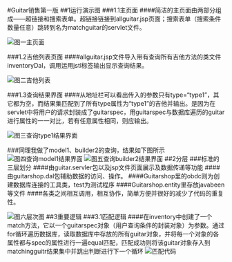 

#Guitar销售第一版
##1运行演示图
###1.1主页面
####简洁的主页面由两部分组成——超链接和搜索表单。超链接链接到allguitar.jsp页面；搜索表单（搜索条件数量任意）跳转到名为matchguitar的servlet文件。

![图一主页面](http://r.photo.store.qq.com/psb?/V140v9zx2DMuhD/uHwLYE*CCQnBPE4Il48QbNn6I17u9EODBhRBkhzNEWw!/r/dHABAAAAAAAA)

###1.2吉他列表页面
####allguitar.jsp文件导入带有查询所有吉他方法的类文件inventoryDal，调用运用jstl标签输出显示查询结果。

![图二吉他列表](http://r.photo.store.qq.com/psb?/V140v9zx2DMuhD/wb7DqNNfBfnfUsTUSDqU7ymyXFfaCZhQWruv6thRVCo!/r/dOQAAAAAAAAA)

###1.3查询结果界面
####从地址栏可以看出传入的参数只有type=“type1”，其它都为空，而结果集匹配到了所有type属性为“type1”的吉他并输出。是因为在servlet中将用户的请求封装成了guitarspec，用guitarspec与数据库遍历的guitar进行属性的一一对比，若有任意属性相同，则应输出。

![图三查询type1结果界面](http://r.photo.store.qq.com/psb?/V140v9zx2DMuhD/bBDPQsqniLJp8zm0dRHVND*nIrLrskXY534LRKbPJFw!/r/dI0BAAAAAAAA)

###同理我做了model1、builder2的查询，结果如下图所示
![图四查询model1结果界面](http://r.photo.store.qq.com/psb?/V140v9zx2DMuhD/uhvUx9Nb5fM4klcOI3dms.f648P733kgkkpalGkR6i0!/r/dH4BAAAAAAAA)
![图五查询builder2结果界面](http://r.photo.store.qq.com/psb?/V140v9zx2DMuhD/upZq6Xs.EB4c1OdFHvJunhMj0HdKxif1O.k6FYrz2hg!/r/dAwBAAAAAAAA)
##2分层
###标准的三层划分
####由guitar.servler包以及jsp文件页面展示及数据传递等功能
####由guitarshop.dal包辅助数据的访问、操作。
####Guitarshop里的obdc则为创建数据库连接的工具类，test为测试程序
####Guitarshop.entity里存放javabeen等文件
####各类之间相互调用，相互协作，简单方便并很好的减少了代码的重复性。

![图六层次图](http://r.photo.store.qq.com/psb?/V140v9zx2DMuhD/Bm2oXJ2zYWlrkPoRMZFjSa62l3N0w1ThBtGmxxcM9Ig!/r/dAwBAAAAAAAA)
##3重要逻辑
###3.1匹配逻辑
####在inventory中创建了一个match方法，它以一个guitarspec对象（用户查询条件的封装对象）为参数。通过for循环遍历数据库，读取数据库中存放的所有guitar对象，并将每一个对象的各属性都与spec的属性进行一遍equal匹配，匹配成功则将该guitar对象存入到matchingguitr结果集中并跳出判断进行下一个循环
![匹配代码](http://r.photo.store.qq.com/psb?/V140v9zx2DMuhD/*AxQfn4PWwEb0X.KndeDYdMFL8J.R5JvF2afqrh9qwI!/r/dNoAAAAAAAAA)
